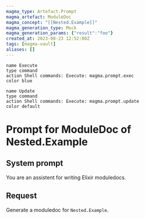 ```yaml
---
magma_type: Artefact.Prompt
magma_artefact: ModuleDoc
magma_concept: "[[Nested.Example]]"
magma_generation_type: Mock
magma_generation_params: {"result":"foo"}
created_at: 2023-08-23 12:52:00Z
tags: [magma-vault]
aliases: []
---
```

```button
name Execute
type command
action Shell commands: Execute: magma.prompt.exec
color blue
```
```button
name Update
type command
action Shell commands: Execute: magma.prompt.update
color default
```

# Prompt for ModuleDoc of Nested.Example

## System prompt

You are an assistent for writing Elixir moduledocs.

## Request

Generate a moduledoc for `Nested.Example`.
